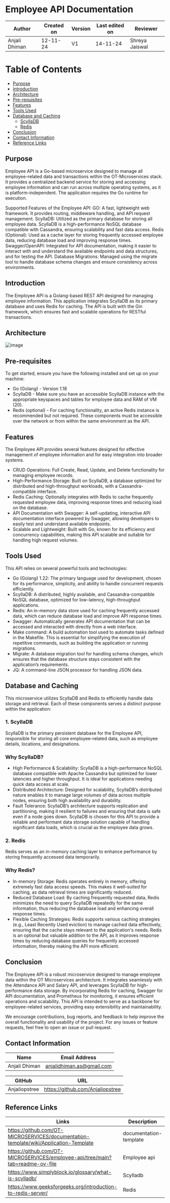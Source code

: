 # Employee API Documentation 

| **Author** | **Created on** | **Version** | **Last edited on** | **Reviewer** |
|------------|----------------|-------------------|---------------------|----------|
| Anjali Dhiman  | 12-11-24      | V1  | 14-11-24           | Shreya Jaiswal |


# Table of Contents

- [Purpose](#purpose)
- [Introduction](#introduction)
- [Architecture](#architecture)
- [Pre-requisites](#pre-requisites)
- [Features](#features)
- [Tools Used](#tools-used)
- [Database and Caching](#database-and-caching)
   - [ScyllaDB](#scylladb)
   - [Redis](#redis)
- [Conclusion](#conclusion)
- [Contact Information](#contact-information)
- [Reference Links](#reference-links)

## Purpose
Employee API is a Go-based microservice designed to manage all employee-related data and transactions within the OT-Microservices stack. It provides a centralized backend service for storing and accessing employee information and can run across multiple operating systems, as it is platform-independent. The application requires the Go runtime for execution.

Supported Features of the Employee API:
GO: A fast, lightweight web framework. It provides routing, middleware handling, and API request management.
ScyllaDB: Utilized as the primary database for storing all employee data. ScyllaDB is a high-performance NoSQL database compatible with Cassandra, ensuring scalability and fast data access.
Redis (Optional): Used as a cache layer for storing frequently accessed employee data, reducing database load and improving response times.
Swagger/OpenAPI: Integrated for API documentation, making it easier to interact with and understand the available endpoints and data structures, and for testing the API.
Database Migrations: Managed using the migrate tool to handle database schema changes and ensure consistency across environments.

## Introduction

The Employee API is a Golang-based REST API designed for managing employee information. This application integrates ScyllaDB as its primary database and uses Redis for caching. The API is built with the Gin framework, which ensures fast and scalable operations for RESTful transactions.


## Architecture
![image](https://github.com/user-attachments/assets/50d18e52-0e94-48d3-9db7-28ba439e819f)

## Pre-requisites
To get started, ensure you have the following installed and set up on your machine:

- Go (Golang) - Version 1.18
- ScyllaDB - Make sure you have an accessible ScyllaDB instance with the appropriate keyspaces and tables for employee data and RAM of VM (20).
- Redis (optional) - For caching functionality, an active Redis instance is recommended but not required.
These components must be accessible over the network or from within the same environment as the API.

## Features
The Employee API provides several features designed for effective management of employee information and for easy integration into broader systems.

- CRUD Operations: Full Create, Read, Update, and Delete functionality for managing employee records.
- High-Performance Storage: Built on ScyllaDB, a database optimized for distributed and high-throughput workloads, with a Cassandra-compatible interface.
- Redis Caching: Optionally integrates with Redis to cache frequently requested employee data, improving response times and reducing load on the database.
- API Documentation with Swagger: A self-updating, interactive API documentation interface powered by Swagger, allowing developers to easily test and understand available endpoints.
- Scalable and Lightweight: Built with Go, known for its efficiency and concurrency capabilities, making this API scalable and suitable for handling high request volumes.

## Tools Used
This API relies on several powerful tools and technologies:

- Go (Golang) 1.22: The primary language used for development, chosen for its performance, simplicity, and ability to handle concurrent requests efficiently.
- ScyllaDB: A distributed, highly available, and Cassandra-compatible NoSQL database, optimized for low-latency, high-throughput applications.
- Redis: An in-memory data store used for caching frequently accessed data, which can reduce database load and improve API response times.
- Swagger: Automatically generates API documentation that can be accessed and interacted with directly from a web interface.
- Make command: A build automation tool used to automate tasks defined in the Makefile. This is essential for simplifying the execution of repetitive commands, such as building the application or running migrations.
- Migrate: A database migration tool for handling schema changes, which ensures that the database structure stays consistent with the application’s requirements.
- JQ: A command-line JSON processor for handling JSON data.



## Database and Caching
This microservice utilizes ScyllaDB and Redis to efficiently handle data storage and retrieval. Each of these components serves a distinct purpose within the application:

### 1. ScyllaDB
ScyllaDB is the primary persistent database for the Employee API, responsible for storing all core employee-related data, such as employee details, locations, and designations.

### Why ScyllaDB?
- High Performance & Scalability: ScyllaDB is a high-performance NoSQL database compatible with Apache Cassandra but optimized for lower latencies and higher throughput. It is ideal for applications needing quick data access at scale.
- Distributed Architecture: Designed for scalability, ScyllaDB’s distributed nature enables it to manage large volumes of data across multiple nodes, ensuring both high availability and durability.
- Fault Tolerance: ScyllaDB’s architecture supports replication and partitioning, making it resilient to failures and ensuring that data is safe even if a node goes down.
ScyllaDB is chosen for this API to provide a reliable and performant data storage solution capable of handling significant data loads, which is crucial as the employee data grows.

### 2. Redis
Redis serves as an in-memory caching layer to enhance performance by storing frequently accessed data temporarily.

### Why Redis?
- In-memory Storage: Redis operates entirely in memory, offering extremely fast data access speeds. This makes it well-suited for caching, as data retrieval times are significantly reduced.
- Reduced Database Load: By caching frequently requested data, Redis minimizes the need to query ScyllaDB repeatedly for the same information, thus reducing the database load and enhancing overall response times.
- Flexible Caching Strategies: Redis supports various caching strategies (e.g., Least Recently Used eviction) to manage cached data effectively, ensuring that the cache stays relevant to the application's needs.
Redis is an optional but valuable addition to the API, as it improves response times by reducing database queries for frequently accessed information, thereby making the API more efficient.

## Conclusion
The Employee API is a robust microservice designed to manage employee data within the OT Microservices architecture. It integrates seamlessly with the Attendance API and Salary API, and leverages ScyllaDB for high-performance data storage. By incorporating Redis for caching, Swagger for API documentation, and Prometheus for monitoring, it ensures efficient operations and scalability. This API is intended to serve as a backbone for employee-related services, providing easy extensibility and maintainability.

We encourage contributions, bug reports, and feedback to help improve the overall functionality and usability of the project. For any issues or feature requests, feel free to open an issue or pull request.

## Contact Information
| Name| Email Address      |
|-----|--------------------------|
| Anjali Dhiman | anjalidhiman.as@gmail.com |

| GitHub | URL |
|----------|---------|
|  Anjaliopstree  |  https://github.com/Anjaliopstree  |


## Reference Links
| Links | Description      |
|-----  |--------------------------|
| https://github.com/OT-MICROSERVICES/documentation-template/wiki/Application-Template | documentation-template |
| https://github.com/OT-MICROSERVICES/employee-api/tree/main?tab=readme-ov-file | Employee api | 
| https://www.simplyblock.io/glossary/what-is-scylladb/    | Scylladb |
| https://www.geeksforgeeks.org/introduction-to-redis-server/ | Redis |
